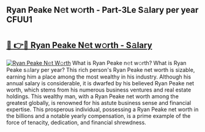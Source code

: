 ## Ryan Peake N𝚎t w𝚘rth - Part-3Le S𝚊lary per year CFUU1

# <h2><a href="http://gc1zhz.nevu.top/?p=Ryan+Peake">🔗 👉🔴 Ryan Peake N𝚎t w𝚘rth - S𝚊lary</a></h2>

[![Ryan Peake N𝚎t W𝚘rth](https://i.imgur.com/Oavwk0R.jpeg)](http://gc1zhz.nevu.top/?p=Ryan+Peake)
What is Ryan Peake n𝚎t w𝚘rth? What is Ryan Peake s𝚊lary per year?
This rich person's Ryan Peake net worth is sizable, earning him a place among the most wealthy in his industry. Although his annual salary is considerable, it is dwarfed by his believed Ryan Peake net worth, which stems from his numerous business ventures and real estate holdings. This wealthy man, with a Ryan Peake net worth among the greatest globally, is renowned for his astute business sense and financial expertise. This prosperous individual, possessing a Ryan Peake net worth in the billions and a notable yearly compensation, is a prime example of the force of tenacity, dedication, and financial shrewdness.
